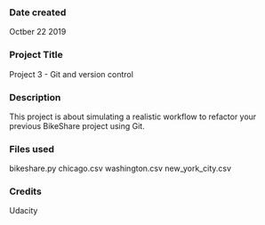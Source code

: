 ### Date created
Octber 22 2019

### Project Title
Project 3 - Git and version control 

### Description
This project is about simulating a realistic workflow to refactor your previous BikeShare project using Git.

### Files used
bikeshare.py
chicago.csv
washington.csv
new_york_city.csv

### Credits
Udacity

